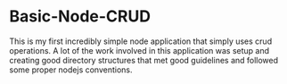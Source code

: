 # Basic-Node-CRUD
This is my first incredibly simple node application that simply uses crud operations.  A lot of the work involved in this application was setup and creating good directory structures that met good guidelines and followed some proper nodejs conventions.   
